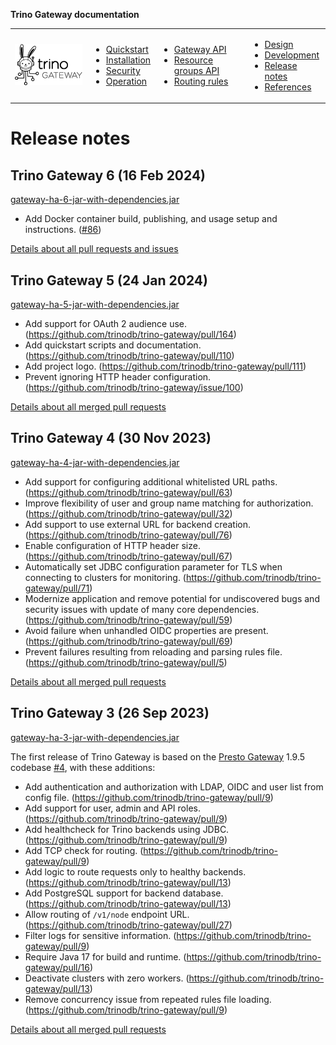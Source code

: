 **Trino Gateway documentation**

<table>
  <tr>
    <td>
      <img src="./assets/logos/trino-gateway-v.png"/>
    </td>
    <td>
      <ul>
        <li><a href="quickstart.md">Quickstart</a></li>
        <li><a href="installation.md">Installation</a></li>
        <li><a href="security.md">Security</a></li>
        <li><a href="operation.md">Operation</a></li>
      </ul>
    </td>
    <td>
      <ul>
        <li><a href="gateway-api.md">Gateway API</a></li>
        <li><a href="resource-groups-api.md">Resource groups API</a></li>
        <li><a href="routing-rules.md">Routing rules</a></li>
      </ul>
    </td>
    <td>
      <ul>
        <li><a href="design.md">Design</a></li>
        <li><a href="development.md">Development</a></li>
        <li><a href="release-notes.md">Release notes</a></li>
        <li><a href="references.md">References</a></li>
      </ul>
    </td>
  </tr>
</table>

# Release notes

## Trino Gateway 6 (16 Feb 2024)

[gateway-ha-6-jar-with-dependencies.jar](https://repo1.maven.org/maven2/io/trino/gateway/gateway-ha/6/gateway-ha-6-jar-with-dependencies.jar)

* Add Docker container build, publishing, and usage setup and instructions. ([#86](https://github.com/trinodb/trino-gateway/issues/86))

[Details about all pull requests and issues](https://github.com/trinodb/trino-gateway/issues?q=milestone%3A6+is%3Aclosed)


## Trino Gateway 5 (24 Jan 2024)

[gateway-ha-5-jar-with-dependencies.jar](https://repo1.maven.org/maven2/io/trino/gateway/gateway-ha/5/gateway-ha-5-jar-with-dependencies.jar)

* Add support for OAuth 2 audience use. (https://github.com/trinodb/trino-gateway/pull/164)
* Add quickstart scripts and documentation. (https://github.com/trinodb/trino-gateway/pull/110)
* Add project logo. (https://github.com/trinodb/trino-gateway/pull/111)
* Prevent ignoring HTTP header configuration. (https://github.com/trinodb/trino-gateway/issue/100)

[Details about all merged pull requests](https://github.com/trinodb/trino-gateway/pull/168)

## Trino Gateway 4 (30 Nov 2023)

[gateway-ha-4-jar-with-dependencies.jar](https://repo1.maven.org/maven2/io/trino/gateway/gateway-ha/4/gateway-ha-4-jar-with-dependencies.jar)

* Add support for configuring additional whitelisted URL paths. (https://github.com/trinodb/trino-gateway/pull/63)
* Improve flexibility of user and group name matching for authorization. (https://github.com/trinodb/trino-gateway/pull/32)
* Add support to use external URL for backend creation. (https://github.com/trinodb/trino-gateway/pull/76)
* Enable configuration of HTTP header size. (https://github.com/trinodb/trino-gateway/pull/67)
* Automatically set JDBC configuration parameter for TLS when connecting to
  clusters for monitoring. (https://github.com/trinodb/trino-gateway/pull/71)
* Modernize application and remove potential for undiscovered bugs and security
  issues with update of many core dependencies. (https://github.com/trinodb/trino-gateway/pull/59)
* Avoid failure when unhandled OIDC properties are present. (https://github.com/trinodb/trino-gateway/pull/69)
* Prevent failures resulting from reloading and parsing rules file. (https://github.com/trinodb/trino-gateway/pull/5)

[Details about all merged pull requests](https://github.com/trinodb/trino-gateway/pull/73)

## Trino Gateway 3 (26 Sep 2023)

[gateway-ha-3-jar-with-dependencies.jar](https://repo1.maven.org/maven2/io/trino/gateway/gateway-ha/3/gateway-ha-3-jar-with-dependencies.jar)

The first release of Trino Gateway is based on the [Presto
Gateway](https://github.com/lyft/presto-gateway/) 1.9.5 codebase
[#4](#4), with these additions:

* Add authentication and authorization with LDAP, OIDC and user list from config
  file. (https://github.com/trinodb/trino-gateway/pull/9)
* Add support for user, admin and API roles. (https://github.com/trinodb/trino-gateway/pull/9)
* Add healthcheck for Trino backends using JDBC. (https://github.com/trinodb/trino-gateway/pull/9)
* Add TCP check for routing. (https://github.com/trinodb/trino-gateway/pull/9)
* Add logic to route requests only to healthy backends. (https://github.com/trinodb/trino-gateway/pull/13)
* Add PostgreSQL support for backend database. (https://github.com/trinodb/trino-gateway/pull/13)
* Allow routing of `/v1/node` endpoint URL. (https://github.com/trinodb/trino-gateway/pull/27)
* Filter logs for sensitive information. (https://github.com/trinodb/trino-gateway/pull/9)
* Require Java 17 for build and runtime. (https://github.com/trinodb/trino-gateway/pull/16)
* Deactivate clusters with zero workers. (https://github.com/trinodb/trino-gateway/pull/13)
* Remove concurrency issue from repeated rules file loading. (https://github.com/trinodb/trino-gateway/pull/9)

[Details about all merged pull requests](https://github.com/trinodb/trino-gateway/pull/52)
